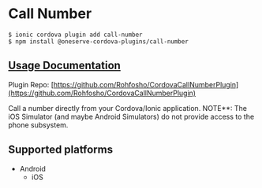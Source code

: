 # Call Number

```
$ ionic cordova plugin add call-number
$ npm install @oneserve-cordova-plugins/call-number
```

## [Usage Documentation](https://oneserve.gitbook.io/oneserve-cordova-plugins/plugins/call-number/)

Plugin Repo: [https://github.com/Rohfosho/CordovaCallNumberPlugin](https://github.com/Rohfosho/CordovaCallNumberPlugin)

Call a number directly from your Cordova/Ionic application.
NOTE**: The iOS Simulator (and maybe Android Simulators) do not provide access to the phone subsystem.

## Supported platforms

- Android
  - iOS
  


